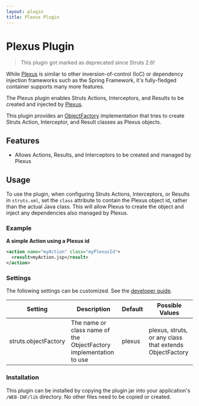 ```yaml
---
layout: plugin
title: Plexus Plugin
---
```


# Plexus Plugin

> This plugin got marked as deprecated since Struts 2.6!

While [Plexus](http://plexus.codehaus.org/) is similar to other inversion-of-control (IoC) or dependency injection frameworks such as the Spring Framework, it's fully-fledged container supports many more features.

The Plexus plugin enables Struts Actions, Interceptors, and Results to be created and injected by [Plexus](http://plexus.codehaus.org/).

This plugin provides an [ObjectFactory](/core-developers/object-factory.html) implementation that tries to create Struts Action, Interceptor, and Result classes as Plexus objects.

## Features

+ Allows Actions, Results, and Interceptors to be created and managed by Plexus

## Usage

To use the plugin, when configuring Struts Actions, Interceptors, or Results in `struts.xml`, set the `class` attribute to contain the Plexus object id, rather than the actual Java class.  This will allow Plexus to create the object and inject any dependencies also managed by Plexus.

### Example

**A simple Action using a Plexus id**

```xml
<action name="myAction" class="myPlexusId">
  <result>myAction.jsp</result>
</action>
```

### Settings

The following settings can be customized.  See the [developer guide](/core-developers/configuration-files.html).

|Setting|Description|Default|Possible Values|
|-------|-----------|-------|---------------|
|struts.objectFactory|The name or class name of the ObjectFactory implementation to use|plexus|plexus, struts, or any class that extends ObjectFactory|

### Installation

This plugin can be installed by copying the plugin jar into your application's `/WEB-INF/lib` directory.  No other files need to be copied or created.
